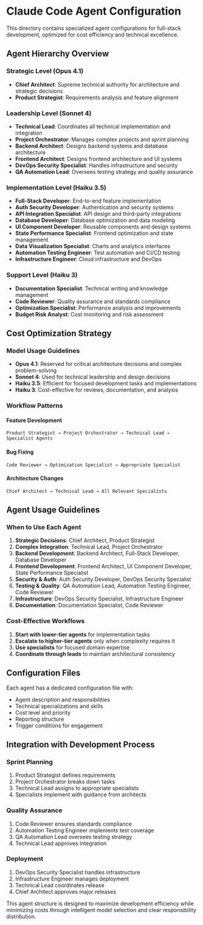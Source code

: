 # Claude Code Agent Configuration

This directory contains specialized agent configurations for full-stack development, optimized for cost efficiency and technical excellence.

## Agent Hierarchy Overview

### Strategic Level (Opus 4.1)
- **Chief Architect**: Supreme technical authority for architecture and strategic decisions
- **Product Strategist**: Requirements analysis and feature alignment

### Leadership Level (Sonnet 4)
- **Technical Lead**: Coordinates all technical implementation and integration
- **Project Orchestrator**: Manages complex projects and sprint planning
- **Backend Architect**: Designs backend systems and database architecture
- **Frontend Architect**: Designs frontend architecture and UI systems
- **DevOps Security Specialist**: Handles infrastructure and security
- **QA Automation Lead**: Oversees testing strategy and quality assurance

### Implementation Level (Haiku 3.5)
- **Full-Stack Developer**: End-to-end feature implementation
- **Auth Security Developer**: Authentication and security systems
- **API Integration Specialist**: API design and third-party integrations
- **Database Developer**: Database optimization and data modeling
- **UI Component Developer**: Reusable components and design systems
- **State Performance Specialist**: Frontend optimization and state management
- **Data Visualization Specialist**: Charts and analytics interfaces
- **Automation Testing Engineer**: Test automation and CI/CD testing
- **Infrastructure Engineer**: Cloud infrastructure and DevOps

### Support Level (Haiku 3)
- **Documentation Specialist**: Technical writing and knowledge management
- **Code Reviewer**: Quality assurance and standards compliance
- **Optimization Specialist**: Performance analysis and improvements
- **Budget Risk Analyst**: Cost monitoring and risk assessment

## Cost Optimization Strategy

### Model Usage Guidelines
- **Opus 4.1**: Reserved for critical architecture decisions and complex problem-solving
- **Sonnet 4**: Used for technical leadership and design decisions
- **Haiku 3.5**: Efficient for focused development tasks and implementations
- **Haiku 3**: Cost-effective for reviews, documentation, and analysis

### Workflow Patterns

#### Feature Development
```
Product Strategist → Project Orchestrator → Technical Lead → Specialist Agents
```

#### Bug Fixing
```
Code Reviewer → Optimization Specialist → Appropriate Specialist
```

#### Architecture Changes
```
Chief Architect → Technical Lead → All Relevant Specialists
```

## Agent Usage Guidelines

### When to Use Each Agent

1. **Strategic Decisions**: Chief Architect, Product Strategist
2. **Complex Integration**: Technical Lead, Project Orchestrator
3. **Backend Development**: Backend Architect, Full-Stack Developer, Database Developer
4. **Frontend Development**: Frontend Architect, UI Component Developer, State Performance Specialist
5. **Security & Auth**: Auth Security Developer, DevOps Security Specialist
6. **Testing & Quality**: QA Automation Lead, Automation Testing Engineer, Code Reviewer
7. **Infrastructure**: DevOps Security Specialist, Infrastructure Engineer
8. **Documentation**: Documentation Specialist, Code Reviewer

### Cost-Effective Workflows

1. **Start with lower-tier agents** for implementation tasks
2. **Escalate to higher-tier agents** only when complexity requires it
3. **Use specialists** for focused domain expertise
4. **Coordinate through leads** to maintain architectural consistency

## Configuration Files

Each agent has a dedicated configuration file with:
- Agent description and responsibilities
- Technical specializations and skills
- Cost level and priority
- Reporting structure
- Trigger conditions for engagement

## Integration with Development Process

### Sprint Planning
1. Product Strategist defines requirements
2. Project Orchestrator breaks down tasks
3. Technical Lead assigns to appropriate specialists
4. Specialists implement with guidance from architects

### Quality Assurance
1. Code Reviewer ensures standards compliance
2. Automation Testing Engineer implements test coverage
3. QA Automation Lead oversees testing strategy
4. Technical Lead approves integration

### Deployment
1. DevOps Security Specialist handles infrastructure
2. Infrastructure Engineer manages deployment
3. Technical Lead coordinates release
4. Chief Architect approves major releases

This agent structure is designed to maximize development efficiency while minimizing costs through intelligent model selection and clear responsibility distribution.